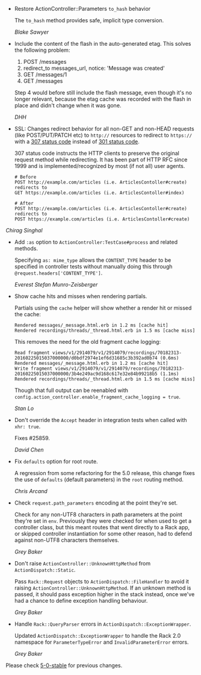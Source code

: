 *   Restore ActionController::Parameters `to_hash` behavior

    The `to_hash` method provides safe, implicit type conversion.

    *Blake Sawyer*

*   Include the content of the flash in the auto-generated etag. This solves the following problem:

      1. POST /messages
      2. redirect_to messages_url, notice: 'Message was created'
      3. GET /messages/1
      4. GET /messages
      
      Step 4 would before still include the flash message, even though it's no longer relevant,
      because the etag cache was recorded with the flash in place and didn't change when it was gone.

    *DHH*

*   SSL: Changes redirect behavior for all non-GET and non-HEAD requests
    (like POST/PUT/PATCH etc) to `http://` resources to redirect to `https://`
    with a [307 status code](http://tools.ietf.org/html/rfc7231#section-6.4.7) instead of [301 status code](http://tools.ietf.org/html/rfc7231#section-6.4.2).

    307 status code instructs the HTTP clients to preserve the original
    request method while redirecting. It has been part of HTTP RFC since
    1999 and is implemented/recognized by most (if not all) user agents.

        # Before
        POST http://example.com/articles (i.e. ArticlesContoller#create)
        redirects to
        GET https://example.com/articles (i.e. ArticlesContoller#index)

        # After
        POST http://example.com/articles (i.e. ArticlesContoller#create)
        redirects to
        POST https://example.com/articles (i.e. ArticlesContoller#create)

   *Chirag Singhal*

*   Add `:as` option to `ActionController:TestCase#process` and related methods.

    Specifying `as: mime_type` allows the `CONTENT_TYPE` header to be specified
    in controller tests without manually doing this through `@request.headers['CONTENT_TYPE']`.

    *Everest Stefan Munro-Zeisberger*

*   Show cache hits and misses when rendering partials.

    Partials using the `cache` helper will show whether a render hit or missed
    the cache:

    ```
    Rendered messages/_message.html.erb in 1.2 ms [cache hit]
    Rendered recordings/threads/_thread.html.erb in 1.5 ms [cache miss]
    ```

    This removes the need for the old fragment cache logging:

    ```
    Read fragment views/v1/2914079/v1/2914079/recordings/70182313-20160225015037000000/d0bdf2974e1ef6d31685c3b392ad0b74 (0.6ms)
    Rendered messages/_message.html.erb in 1.2 ms [cache hit]
    Write fragment views/v1/2914079/v1/2914079/recordings/70182313-20160225015037000000/3b4e249ac9d168c617e32e84b99218b5 (1.1ms)
    Rendered recordings/threads/_thread.html.erb in 1.5 ms [cache miss]
    ```

    Though that full output can be reenabled with
    `config.action_controller.enable_fragment_cache_logging = true`.

    *Stan Lo*

*   Don't override the `Accept` header in integration tests when called with `xhr: true`.

    Fixes #25859.

    *David Chen*

*   Fix `defaults` option for root route.

    A regression from some refactoring for the 5.0 release, this change
    fixes the use of `defaults` (default parameters) in the `root` routing method.

    *Chris Arcand*

*   Check `request.path_parameters` encoding at the point they're set.

    Check for any non-UTF8 characters in path parameters at the point they're
    set in `env`. Previously they were checked for when used to get a controller
    class, but this meant routes that went directly to a Rack app, or skipped
    controller instantiation for some other reason, had to defend against
    non-UTF8 characters themselves.

    *Grey Baker*

*   Don't raise `ActionController::UnknownHttpMethod` from `ActionDispatch::Static`.

    Pass `Rack::Request` objects to `ActionDispatch::FileHandler` to avoid it
    raising `ActionController::UnknownHttpMethod`. If an unknown method is
    passed, it should pass exception higher in the stack instead, once we've had a
    chance to define exception handling behaviour.

    *Grey Baker*

*   Handle `Rack::QueryParser` errors in `ActionDispatch::ExceptionWrapper`.

    Updated `ActionDispatch::ExceptionWrapper` to handle the Rack 2.0 namespace
    for `ParameterTypeError` and `InvalidParameterError` errors.

    *Grey Baker*

Please check [5-0-stable](https://github.com/rails/rails/blob/5-0-stable/actionpack/CHANGELOG.md) for previous changes.
